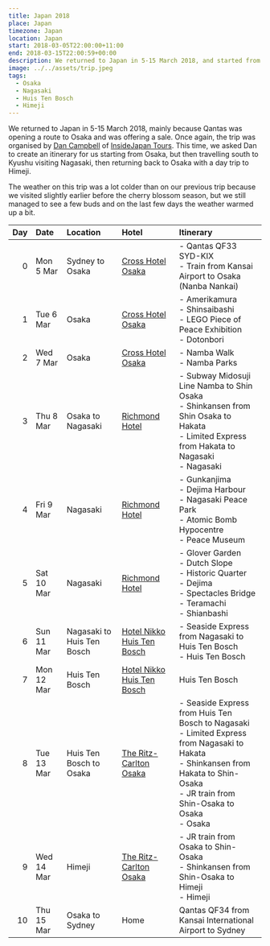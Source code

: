 ```yaml
---
title: Japan 2018
place: Japan
timezone: Japan
location: Japan
start: 2018-03-05T22:00:00+11:00
end: 2018-03-15T22:00:59+00:00
description: We returned to Japan in 5-15 March 2018, and started from Osaka, then south to Kyushu visiting Nagasaki, ending with a day trip to Himeji.
image: ../../assets/trip.jpeg
tags:
  - Osaka
  - Nagasaki
  - Huis Ten Bosch
  - Himeji
---
```


We returned to Japan in 5-15 March 2018, mainly because Qantas was opening a route to Osaka and was offering a sale. Once again, the trip was organised by [Dan Campbell][1] of [InsideJapan Tours][2]. This time, we asked Dan to create an itinerary for us starting from Osaka, but then travelling south to Kyushu visiting Nagasaki, then returning back to Osaka with a day trip to Himeji.

The weather on this trip was a lot colder than on our previous trip because we visited slightly earlier before the cherry blossom season, but we still managed to see a few buds and on the last few days the weather warmed up a bit.

| Day | Date       | Location                   | Hotel                           | Itinerary                                                                                                                                                                                          |
| --: | :--------- | :------------------------- | :------------------------------ | :------------------------------------------------------------------------------------------------------------------------------------------------------------------------------------------------- |
|   0 | Mon 5 Mar  | Sydney to Osaka            | [Cross Hotel Osaka][3]          | - Qantas QF33 SYD-KIX<br />- Train from Kansai Airport to Osaka (Nanba Nankai)                                                                                                                     |
|   1 | Tue 6 Mar  | Osaka                      | [Cross Hotel Osaka][3]          | - Amerikamura<br />- Shinsaibashi<br />- LEGO Piece of Peace Exhibition<br />- Dotonbori                                                                                                           |
|   2 | Wed 7 Mar  | Osaka                      | [Cross Hotel Osaka][3]          | - Namba Walk<br />- Namba Parks                                                                                                                                                                    |
|   3 | Thu 8 Mar  | Osaka to Nagasaki          | [Richmond Hotel][4]             | - Subway Midosuji Line Namba to Shin Osaka<br />- Shinkansen from Shin Osaka to Hakata<br />- Limited Express from Hakata to Nagasaki<br />- Nagasaki                                              |
|   4 | Fri 9 Mar  | Nagasaki                   | [Richmond Hotel][4]             | - Gunkanjima<br />- Dejima Harbour<br />- Nagasaki Peace Park<br />- Atomic Bomb Hypocentre<br />- Peace Museum                                                                                    |
|   5 | Sat 10 Mar | Nagasaki                   | [Richmond Hotel][4]             | - Glover Garden<br />- Dutch Slope<br />- Historic Quarter<br />- Dejima<br />- Spectacles Bridge<br />- Teramachi<br />- Shianbashi                                                               |
|   6 | Sun 11 Mar | Nagasaki to Huis Ten Bosch | [Hotel Nikko Huis Ten Bosch][5] | - Seaside Express from Nagasaki to Huis Ten Bosch<br />- Huis Ten Bosch                                                                                                                            |
|   7 | Mon 12 Mar | Huis Ten Bosch             | [Hotel Nikko Huis Ten Bosch][5] | Huis Ten Bosch                                                                                                                                                                                     |
|   8 | Tue 13 Mar | Huis Ten Bosch to Osaka    | [The Ritz-Carlton Osaka][6]     | - Seaside Express from Huis Ten Bosch to Nagasaki<br />- Limited Express from Nagasaki to Hakata<br />- Shinkansen from Hakata to Shin-Osaka<br />- JR train from Shin-Osaka to Osaka<br />- Osaka |
|   9 | Wed 14 Mar | Himeji                     | [The Ritz-Carlton Osaka][6]     | - JR train from Osaka to Shin-Osaka<br />- Shinkansen from Shin-Osaka to Himeji<br />- Himeji                                                                                                      |
|  10 | Thu 15 Mar | Osaka to Sydney            | Home                            | Qantas QF34 from Kansai International Airport to Sydney                                                                                                                                            |

[1]: https://www.insidejapantours.com/about-us/staff-profiles/travel-consultants/139/dan-campbell/
[2]: https://www.insidejapantours.com
[3]: https://osaka.crosshotel.com/
[4]: http://nagasaki.richmondhotel.jp/
[5]: https://www.okura-nikko.com/japan/nagasaki/hotel-nikko-huis-ten-bosch/
[6]: http://www.ritzcarlton.com/en/hotels/japan/osaka
